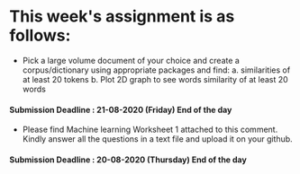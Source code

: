 # This week's assignment is as follows:

- Pick a large volume document of your choice and create a corpus/dictionary using appropriate packages and find:
  a. similarities of at least 20 tokens
  b. Plot 2D graph to see words similarity of at least 20 words
#### Submission Deadline : 21-08-2020 (Friday) End of the day

- Please find Machine learning Worksheet 1 attached to this comment. Kindly answer all the questions in a text file and upload it on your github.
#### Submission Deadline : 20-08-2020 (Thursday) End of the day
